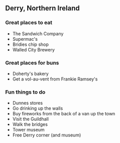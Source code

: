 ## Derry, Northern Ireland

### Great places to eat
- The Sandwich Company
- Supermac's
- Bridies chip shop
- Walled City Brewery

### Great places for buns
- Doherty's bakery 
- Get a vol-au-vent from Frankie Ramsey's

### Fun things to do
- Dunnes stores
- Go drinking up the walls
- Buy fireworks from the back of a van up the town
- Visit the Guildhall
- Walk the bridges
- Tower museum
- Free Derry corner (and museum)
